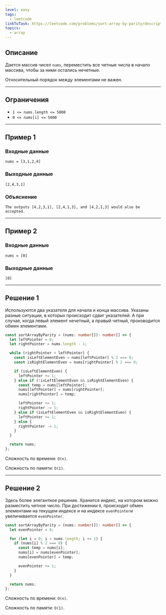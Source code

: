 ```yaml
---
level: easy
tags:
  - leetcode
linkToTask: https://leetcode.com/problems/sort-array-by-parity/description/
topics:
  - array
---
```

## Описание

Дается массив чисел `nums`, переместить все четные числа в начало массива, чтобы за ними остались нечетные.

Относительный порядок между элементами не важен.

---
## Ограничения

- `1 <= nums.length <= 5000`
- `0 <= nums[i] <= 5000`

---
## Пример 1

### Входные данные

```
nums = [3,1,2,4]
```
### Выходные данные

```
[2,4,3,1]
```
### Объяснение

```
The outputs [4,2,3,1], [2,4,1,3], and [4,2,1,3] would also be accepted.
```

---
## Пример 2

### Входные данные

```
nums = [0]
```
### Выходные данные

```
[0]
```

---
## Решение 1

Используются два указателя для начала и конца массива. Указаны разные ситуации, в которых происходит сдвиг указателей. А при случае, когда левый элемент нечетный, а правый четный, производится обмен элементами.

```typescript
const sortArrayByParity = (nums: number[]): number[] => {
  let leftPointer = 0;
  let rightPointer = nums.length - 1;

  while (rightPointer > leftPointer) {
    const isLeftElementEven = nums[leftPointer] % 2 === 0;
    const isRightElementEven = nums[rightPointer] % 2 === 0;

    if (isLeftElementEven) {
      leftPointer += 1;
    } else if (!isLeftElementEven && isRightElementEven) {
      const temp = nums[leftPointer];
      nums[leftPointer] = nums[rightPointer];
      nums[rightPointer] = temp;

      leftPointer += 1;
      rightPointer -= 1;
    } else if (isLeftElementEven && isRightElementEven) {
      leftPointer += 1;
    } else {
      rightPointer -= 1;
    }
  }

  return nums;
};
```

Сложность по времени: `O(n)`.

Сложность по памяти: `O(1)`.

---
## Решение 2

Здесь более элегантное решение. Хранится индекс, на котором можно разместить четное число. При достижении `0`, происходит обмен элементами на текущем индексе и на индексе `evenPointer`и увеличивается `evenPointer`.

```typescript
const sortArrayByParity = (nums: number[]): number[] => {
  let evenPointer = 0;

  for (let i = 0; i < nums.length; i += 1) {
    if (nums[i] % 2 === 0) {
      const temp = nums[i];
      nums[i] = nums[evenPointer];
      nums[evenPointer] = temp;

      evenPointer += 1;
    }
  }

  return nums;
};
```

Сложность по времени: `O(n)`.

Сложность по памяти: `O(1)`.